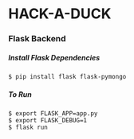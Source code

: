 # HACK-A-DUCK

### Flask Backend
##### Install Flask Dependencies
```
$ pip install flask flask-pymongo
```

##### To Run
```
$ export FLASK_APP=app.py
$ export FLASK_DEBUG=1
$ flask run
```

